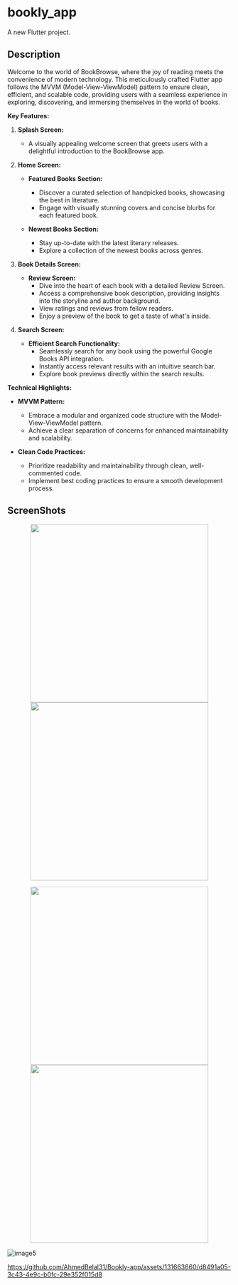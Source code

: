 # bookly_app

A new Flutter project.

## Description 
Welcome to the world of BookBrowse, where the joy of reading meets the convenience of modern technology. This meticulously crafted Flutter app follows the MVVM (Model-View-ViewModel) pattern to ensure clean, efficient, and scalable code, providing users with a seamless experience in exploring, discovering, and immersing themselves in the world of books.

**Key Features:**

1. **Splash Screen:**
   - A visually appealing welcome screen that greets users with a delightful introduction to the BookBrowse app.

2. **Home Screen:**
   - **Featured Books Section:**
     - Discover a curated selection of handpicked books, showcasing the best in literature.
     - Engage with visually stunning covers and concise blurbs for each featured book.
   
   - **Newest Books Section:**
     - Stay up-to-date with the latest literary releases.
     - Explore a collection of the newest books across genres.

3. **Book Details Screen:**
   - **Review Screen:**
     - Dive into the heart of each book with a detailed Review Screen.
     - Access a comprehensive book description, providing insights into the storyline and author background.
     - View ratings and reviews from fellow readers.
     - Enjoy a preview of the book to get a taste of what's inside.

4. **Search Screen:**
   - **Efficient Search Functionality:**
     - Seamlessly search for any book using the powerful Google Books API integration.
     - Instantly access relevant results with an intuitive search bar.
     - Explore book previews directly within the search results.

**Technical Highlights:**
   - **MVVM Pattern:**
     - Embrace a modular and organized code structure with the Model-View-ViewModel pattern.
     - Achieve a clear separation of concerns for enhanced maintainability and scalability.

   - **Clean Code Practices:**
     - Prioritize readability and maintainability through clean, well-commented code.
     - Implement best coding practices to ensure a smooth development process.

## ScreenShots 

<p align="center">
  <img src="https://github.com/AhmedBelal31/Bookly-app/assets/131663660/a3ab96ec-af81-4be7-b72b-ac91c3590f63" width="400" />
  <img src="https://github.com/AhmedBelal31/Bookly-app/assets/131663660/c1d79777-9c8c-46da-802b-ea462844abe2" width="400" />
</p>


<p align="center">
  <img src="https://github.com/AhmedBelal31/Bookly-app/assets/131663660/24b30fbe-37e3-4a8e-8a59-b1082540240e" width="400" />
  <img src="https://github.com/AhmedBelal31/Bookly-app/assets/131663660/a2795a00-f489-4b5d-b4fc-9f3674067af7" width="400" />
</p>

![image5](https://github.com/AhmedBelal31/Bookly-app/assets/131663660/46e07f06-3cb0-42a3-a6b3-5bdc00e5d318)



https://github.com/AhmedBelal31/Bookly-app/assets/131663660/d8491a05-3c43-4e9c-b0fc-29e352f015d8




